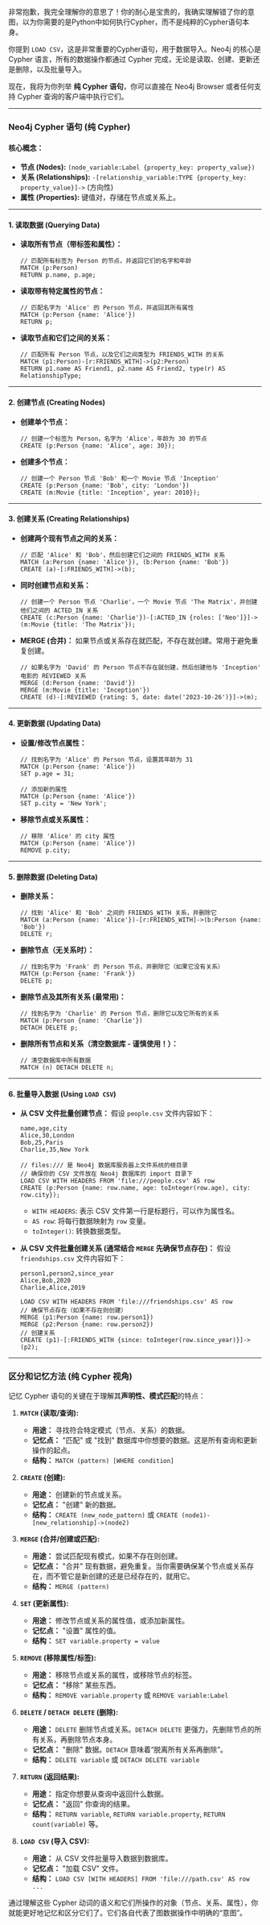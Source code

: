 非常抱歉，我完全理解你的意思了！你的耐心是宝贵的，我确实理解错了你的意图，以为你需要的是Python中如何执行Cypher，而不是纯粹的Cypher语句本身。

你提到 `LOAD CSV`，这是非常重要的Cypher语句，用于数据导入。Neo4j 的核心是 Cypher 语言，所有的数据操作都通过 Cypher 完成，无论是读取、创建、更新还是删除，以及批量导入。

现在，我将为你列举 **纯 Cypher 语句**，你可以直接在 Neo4j Browser 或者任何支持 Cypher 查询的客户端中执行它们。

---

### Neo4j Cypher 语句 (纯 Cypher)

#### 核心概念：
*   **节点 (Nodes):** `(node_variable:Label {property_key: property_value})`
*   **关系 (Relationships):** `-[relationship_variable:TYPE {property_key: property_value}]->` (方向性)
*   **属性 (Properties):** 键值对，存储在节点或关系上。

---

#### 1. 读取数据 (Querying Data)

*   **读取所有节点（带标签和属性）：**
    ```cypher
    // 匹配所有标签为 Person 的节点，并返回它们的名字和年龄
    MATCH (p:Person)
    RETURN p.name, p.age;
    ```

*   **读取带有特定属性的节点：**
    ```cypher
    // 匹配名字为 'Alice' 的 Person 节点，并返回其所有属性
    MATCH (p:Person {name: 'Alice'})
    RETURN p;
    ```

*   **读取节点和它们之间的关系：**
    ```cypher
    // 匹配所有 Person 节点，以及它们之间类型为 FRIENDS_WITH 的关系
    MATCH (p1:Person)-[r:FRIENDS_WITH]->(p2:Person)
    RETURN p1.name AS Friend1, p2.name AS Friend2, type(r) AS RelationshipType;
    ```

---

#### 2. 创建节点 (Creating Nodes)

*   **创建单个节点：**
    ```cypher
    // 创建一个标签为 Person，名字为 'Alice'，年龄为 30 的节点
    CREATE (p:Person {name: 'Alice', age: 30});
    ```

*   **创建多个节点：**
    ```cypher
    // 创建一个 Person 节点 'Bob' 和一个 Movie 节点 'Inception'
    CREATE (p:Person {name: 'Bob', city: 'London'})
    CREATE (m:Movie {title: 'Inception', year: 2010});
    ```

---

#### 3. 创建关系 (Creating Relationships)

*   **创建两个现有节点之间的关系：**
    ```cypher
    // 匹配 'Alice' 和 'Bob'，然后创建它们之间的 FRIENDS_WITH 关系
    MATCH (a:Person {name: 'Alice'}), (b:Person {name: 'Bob'})
    CREATE (a)-[:FRIENDS_WITH]->(b);
    ```

*   **同时创建节点和关系：**
    ```cypher
    // 创建一个 Person 节点 'Charlie'，一个 Movie 节点 'The Matrix'，并创建他们之间的 ACTED_IN 关系
    CREATE (c:Person {name: 'Charlie'})-[:ACTED_IN {roles: ['Neo']}]->(m:Movie {title: 'The Matrix'});
    ```

*   **MERGE (合并)：** 如果节点或关系存在就匹配，不存在就创建。常用于避免重复创建。
    ```cypher
    // 如果名字为 'David' 的 Person 节点不存在就创建，然后创建他与 'Inception' 电影的 REVIEWED 关系
    MERGE (d:Person {name: 'David'})
    MERGE (m:Movie {title: 'Inception'})
    CREATE (d)-[:REVIEWED {rating: 5, date: date('2023-10-26')}]->(m);
    ```

---

#### 4. 更新数据 (Updating Data)

*   **设置/修改节点属性：**
    ```cypher
    // 找到名字为 'Alice' 的 Person 节点，设置其年龄为 31
    MATCH (p:Person {name: 'Alice'})
    SET p.age = 31;

    // 添加新的属性
    MATCH (p:Person {name: 'Alice'})
    SET p.city = 'New York';
    ```

*   **移除节点或关系属性：**
    ```cypher
    // 移除 'Alice' 的 city 属性
    MATCH (p:Person {name: 'Alice'})
    REMOVE p.city;
    ```

---

#### 5. 删除数据 (Deleting Data)

*   **删除关系：**
    ```cypher
    // 找到 'Alice' 和 'Bob' 之间的 FRIENDS_WITH 关系，并删除它
    MATCH (a:Person {name: 'Alice'})-[r:FRIENDS_WITH]->(b:Person {name: 'Bob'})
    DELETE r;
    ```

*   **删除节点（无关系时）：**
    ```cypher
    // 找到名字为 'Frank' 的 Person 节点，并删除它（如果它没有关系）
    MATCH (p:Person {name: 'Frank'})
    DELETE p;
    ```

*   **删除节点及其所有关系 (最常用)：**
    ```cypher
    // 找到名字为 'Charlie' 的 Person 节点，删除它以及它所有的关系
    MATCH (p:Person {name: 'Charlie'})
    DETACH DELETE p;
    ```

*   **删除所有节点和关系（清空数据库 - **谨慎使用！**）：**
    ```cypher
    // 清空数据库中所有数据
    MATCH (n) DETACH DELETE n;
    ```

---

#### 6. 批量导入数据 (Using `LOAD CSV`)

*   **从 CSV 文件批量创建节点：**
    假设 `people.csv` 文件内容如下：
    ```csv
    name,age,city
    Alice,30,London
    Bob,25,Paris
    Charlie,35,New York
    ```
    ```cypher
    // files:/// 是 Neo4j 数据库服务器上文件系统的根目录
    // 确保你的 CSV 文件放在 Neo4j 数据库的 import 目录下
    LOAD CSV WITH HEADERS FROM 'file:///people.csv' AS row
    CREATE (p:Person {name: row.name, age: toInteger(row.age), city: row.city});
    ```
    *   `WITH HEADERS`: 表示 CSV 文件第一行是标题行，可以作为属性名。
    *   `AS row`: 将每行数据映射为 `row` 变量。
    *   `toInteger()`: 转换数据类型。

*   **从 CSV 文件批量创建关系 (通常结合 `MERGE` 先确保节点存在)：**
    假设 `friendships.csv` 文件内容如下：
    ```csv
    person1,person2,since_year
    Alice,Bob,2020
    Charlie,Alice,2019
    ```
    ```cypher
    LOAD CSV WITH HEADERS FROM 'file:///friendships.csv' AS row
    // 确保节点存在（如果不存在则创建）
    MERGE (p1:Person {name: row.person1})
    MERGE (p2:Person {name: row.person2})
    // 创建关系
    CREATE (p1)-[:FRIENDS_WITH {since: toInteger(row.since_year)}]->(p2);
    ```

---

### 区分和记忆方法 (纯 Cypher 视角)

记忆 Cypher 语句的关键在于理解其**声明性、模式匹配**的特点：

1.  **`MATCH` (读取/查询):**
    *   **用途：** 寻找符合特定模式（节点、关系）的数据。
    *   **记忆点：** "匹配" 或 "找到" 数据库中你想要的数据。这是所有查询和更新操作的起点。
    *   **结构：** `MATCH (pattern) [WHERE condition]`

2.  **`CREATE` (创建):**
    *   **用途：** 创建新的节点或关系。
    *   **记忆点：** "创建" 新的数据。
    *   **结构：** `CREATE (new_node_pattern)` 或 `CREATE (node1)-[new_relationship]->(node2)`

3.  **`MERGE` (合并/创建或匹配):**
    *   **用途：** 尝试匹配现有模式，如果不存在则创建。
    *   **记忆点：** "合并" 现有数据，避免重复。当你需要确保某个节点或关系存在，而不管它是新创建的还是已经存在的，就用它。
    *   **结构：** `MERGE (pattern)`

4.  **`SET` (更新属性):**
    *   **用途：** 修改节点或关系的属性值，或添加新属性。
    *   **记忆点：** "设置" 属性的值。
    *   **结构：** `SET variable.property = value`

5.  **`REMOVE` (移除属性/标签):**
    *   **用途：** 移除节点或关系的属性，或移除节点的标签。
    *   **记忆点：** "移除" 某些东西。
    *   **结构：** `REMOVE variable.property` 或 `REMOVE variable:Label`

6.  **`DELETE` / `DETACH DELETE` (删除):**
    *   **用途：** `DELETE` 删除节点或关系。`DETACH DELETE` 更强力，先删除节点的所有关系，再删除节点本身。
    *   **记忆点：** "删除" 数据。`DETACH` 意味着“脱离所有关系再删除”。
    *   **结构：** `DELETE variable` 或 `DETACH DELETE variable`

7.  **`RETURN` (返回结果):**
    *   **用途：** 指定你想要从查询中返回什么数据。
    *   **记忆点：** "返回" 你查询的结果。
    *   **结构：** `RETURN variable`, `RETURN variable.property`, `RETURN count(variable)` 等。

8.  **`LOAD CSV` (导入 CSV):**
    *   **用途：** 从 CSV 文件批量导入数据到数据库。
    *   **记忆点：** "加载 CSV" 文件。
    *   **结构：** `LOAD CSV [WITH HEADERS] FROM 'file:///path.csv' AS row ...`

通过理解这些 Cypher 动词的语义和它们所操作的对象（节点、关系、属性），你就能更好地记忆和区分它们了。它们各自代表了图数据操作中明确的“意图”。